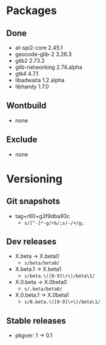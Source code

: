 # Packages
## Done
- at-spi2-core 2.45.1
- geocode-glib-2 3.26.3
- glib2 2.73.2
- glib-networking 2.74.alpha
- gtk4 4.7.1
- libadwaita 1.2.alpha
- libhandy 1.7.0


## Wontbuild
- none

## Exclude
- none

# Versioning
## Git snapshots
* tag+r60+g3f9dba93c
  * `s/[^-]*-g/r&/;s/-/+/g;`
## Dev releases
* X.beta -> X.beta0
  * `s/beta/beta0/`
* X.beta.1 -> X.beta1
  * `s/beta.\([0-9]\+\)/beta\1/`
* X.0.beta -> X.0beta0
  * `s/.beta/beta0/`
* X.0.beta.1 -> X.0beta1
  * `s/0.beta.\([0-9]\+\)/beta\1/`

## Stable releases
* pkgver: 1 -> 0.1

